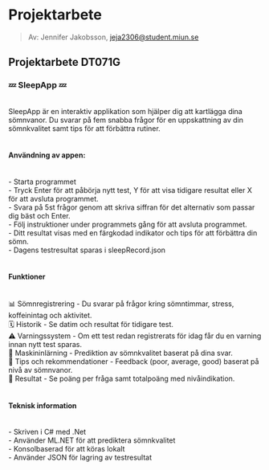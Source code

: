 # Projektarbete
> Av: Jennifer Jakobsson, jeja2306@student.miun.se

## Projektarbete DT071G

### 💤 SleepApp 💤

<br>
SleepApp är en interaktiv applikation som hjälper dig att kartlägga dina sömnvanor. Du svarar på fem snabba frågor för en uppskattning av din sömnkvalitet samt tips för att förbättra rutiner.
<br>
<br>

#### Användning av appen:
<br>
- Starta programmet
<br>
- Tryck Enter för att påbörja nytt test, Y för att visa tidigare resultat eller X för att avsluta programmet.
<br>
- Svara på 5st frågor genom att skriva siffran för det alternativ som passar dig bäst och Enter.
<br>
- Följ instruktioner under programmets gång för att avsluta programmet.
<br>
- Ditt resultat visas med en färgkodad indikator och tips för att förbättra din sömn.
<br>
- Dagens testresultat sparas i sleepRecord.json
<br>
<br>

#### Funktioner
<br>
📊 Sömnregistrering - Du svarar på frågor kring sömntimmar, stress, koffeinintag och aktivitet.
<br>
🗓️ Historik - Se datim och resultat för tidigare test.
<br>
⚠️ Varningssystem - Om ett test redan registrerats för idag får du en varning innan nytt test sparas.
<br>
🤖 Maskininlärning - Prediktion av sömnkvalitet baserat på dina svar.
<br>
🌙 Tips och rekommendationer - Feedback (poor, average, good) baserat på nivå av sömnvanor.
<br>
📝 Resultat - Se poäng per fråga samt totalpoäng med nivåindikation.
<br>
<br>

#### Teknisk information
<br>
- Skriven i C# med .Net
<br>
- Använder ML.NET för att prediktera sömnkvalitet
<br>
- Konsolbaserad för att köras lokalt
<br>
- Använder JSON för lagring av testresultat